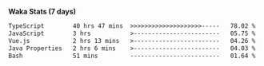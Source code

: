 
<b>Waka Stats (7 days)</b>

<!--START_SECTION:waka-->

```txt
TypeScript        40 hrs 47 mins  >>>>>>>>>>>>>>>>>>>>-----   78.02 %
JavaScript        3 hrs           >------------------------   05.75 %
Vue.js            2 hrs 13 mins   >------------------------   04.26 %
Java Properties   2 hrs 6 mins    >------------------------   04.03 %
Bash              51 mins         -------------------------   01.64 %
```

<!--END_SECTION:waka-->
